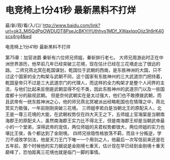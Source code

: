 # 电竞椅上1分41秒 最新黑料不打烊

最/新/观/看/入/口/ http://www.baidu.com/link?url=ok3_Ml5QdPpOWDUDT8PseJcBKYiYUthhvs1MDf_XWaxIqoOiiz3h9rK40scs4rg4&wd

电竞椅上1分41秒 最新黑料不打烊

第75章：加官进爵
    秦斩有六位师兄师姐，秦斩排行老七。
    大师兄周游此时正在中洲世界游历，他早前几年已经突破三花境，现在估计已经在三花境走出了很远的路。
    二师兄燕北冥在乾国谋划，乾国位于武朝的西南，是东胜神洲的大国，只不过这个国家的全力构架与武朝不同，这个国家有东胜神州的三大武道宗门把持着，乾国皇帝只不过是三大武道宗门的代理人，而这样的全力构架才是整个人间界的主流，与他们比起来反倒是武朝显得不伦不类，因此东胜神州的武道宗门以及一些国度都十分的敌视武朝。
    但是奈何武朝实在是太过强大，他们也不敢撩拨武朝，而且武帝有一统东胜神洲之心，他的师兄燕北冥被派出经略乾国也在情理之中，燕北冥实力极强，一年前刚刚突破三花境。
    三师姐李若白是当朝北王的原配夫人，北王是一尊三花境的大能，在武朝权势仅在四大天王之下，五师姐上官海棠是当朝南海郡王的原配夫人，虽然南海郡王实力比不得北王，但是南海郡王却是当朝武帝最小的一个堂弟，深得武帝的宠信，两位师姐的夫君权势都很大，两位师姐的实力也堪比王侯，各个都达到了金刚境。
    四师兄徐隐性格放荡不羁，而且十分叛逆，学刀不成改学剑法，他是天刀王门下唯一一个用剑之人，他最后一次写信前来还是在五年前，那个时候他的实力据说是金刚境七重天，估计现在早已经到金刚境十重天巅峰了，恐怕距离三花境也就是临门一脚的事情。
